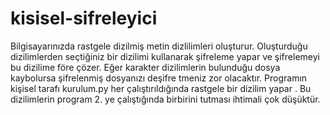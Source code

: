 # kisisel-sifreleyici
Bilgisayarınızda rastgele dizilmiş metin dizlilimleri oluşturur.
Oluşturduğu dizilimlerden seçtiğiniz bir dizilimi kullanarak şifreleme yapar ve şifrelemeyi bu dizilime före çözer.
Eğer karakter dizilimlerin bulunduğu dosya kaybolursa şifrelenmiş dosyanızı deşifre tmeniz zor olacaktır.
Programın kişisel tarafı kurulum.py her çalıştırıldığında rastgele bir dizilim yapar . Bu dizilimlerin program 2. ye çalıştığında birbirini tutması ihtimali çok düşüktür.
